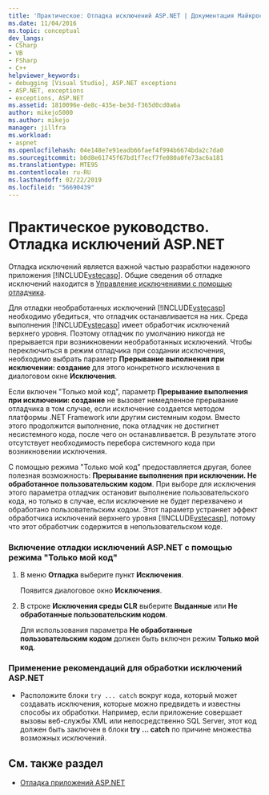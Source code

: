 ```yaml
---
title: 'Практическое: Отладка исключений ASP.NET | Документация Майкрософт'
ms.date: 11/04/2016
ms.topic: conceptual
dev_langs:
- CSharp
- VB
- FSharp
- C++
helpviewer_keywords:
- debugging [Visual Studio], ASP.NET exceptions
- ASP.NET, exceptions
- exceptions, ASP.NET
ms.assetid: 1810096e-de8c-435e-be3d-f365d0cd0a6a
author: mikejo5000
ms.author: mikejo
manager: jillfra
ms.workload:
- aspnet
ms.openlocfilehash: 04e148e7e91eadb66faef4f994b6674bda2c7da0
ms.sourcegitcommit: b0d8e61745f67bd1f7ecf7fe080a0fe73ac6a181
ms.translationtype: MTE95
ms.contentlocale: ru-RU
ms.lasthandoff: 02/22/2019
ms.locfileid: "56690439"
---
```

# <a name="how-to-debug-aspnet-exceptions"></a>Практическое руководство. Отладка исключений ASP.NET
Отладка исключений является важной частью разработки надежного приложения [!INCLUDE[vstecasp](../code-quality/includes/vstecasp_md.md)]. Общие сведения об отладке исключений находится в [Управление исключениями с помощью отладчика](../debugger/managing-exceptions-with-the-debugger.md).

 Для отладки необработанных исключений [!INCLUDE[vstecasp](../code-quality/includes/vstecasp_md.md)] необходимо убедиться, что отладчик останавливается на них. Среда выполнения [!INCLUDE[vstecasp](../code-quality/includes/vstecasp_md.md)] имеет обработчик исключений верхнего уровня. Поэтому отладчик по умолчанию никогда не прерывается при возникновении необработанных исключений. Чтобы переключиться в режим отладчика при создании исключения, необходимо выбрать параметр **Прерывание выполнения при исключении: создание** для этого конкретного исключения в диалоговом окне **Исключения**.

 Если включен "Только мой код", параметр **Прерывание выполнения при исключении: создание** не вызовет немедленное прерывание отладчика в том случае, если исключение создается методом платформы .NET Framework или другим системным кодом. Вместо этого продолжится выполнение, пока отладчик не достигнет несистемного кода, после чего он останавливается. В результате этого отсутствует необходимость перебора системного кода при возникновении исключения.

 С помощью режима "Только мой код" предоставляется другая, более полезная возможность: **Прерывание выполнения при исключении. Не обработанное пользовательским кодом**. При выборе для исключения этого параметра отладчик остановит выполнение пользовательского кода, но только в случае, если исключение не будет перехвачено и обработано пользовательским кодом. Этот параметр устраняет эффект обработчика исключений верхнего уровня [!INCLUDE[vstecasp](../code-quality/includes/vstecasp_md.md)], потому что этот обработчик содержится в непользовательском коде.

### <a name="to-enable-debugging-of-aspnet-exceptions-with-just-my-code"></a>Включение отладки исключений ASP.NET с помощью режима "Только мой код"

1.  В меню **Отладка** выберите пункт **Исключения**.

     Появится диалоговое окно **Исключения**.

2.  В строке **Исключения среды CLR** выберите **Выданные** или **Не обработанные пользовательским кодом**.

     Для использования параметра **Не обработанные пользовательским кодом** должен быть включен режим **Только мой код**.

### <a name="to-use-best-practices-for-aspnet-exception-handling"></a>Применение рекомендаций для обработки исключений ASP.NET

-   Расположите блоки `try ... catch` вокруг кода, который может создавать исключения, которые можно предвидеть и известны способы их обработки. Например, если приложение совершает вызовы веб-службы XML или непосредственно SQL Server, этот код должен быть заключен в блоки **try … catch** по причине множества возможных исключений.

## <a name="see-also"></a>См. также раздел
- [Отладка приложений ASP.NET](../debugger/how-to-enable-debugging-for-aspnet-applications.md)